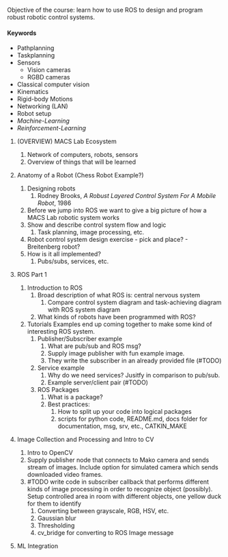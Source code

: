 Objective of the course: learn how to use ROS to design and program robust robotic control systems.

#### Keywords
- Pathplanning
- Taskplanning
- Sensors
	- Vision cameras
	- RGBD cameras
- Classical computer vision
- Kinematics
- Rigid-body Motions
- Networking (LAN)
- Robot setup
- *Machine-Learning*
- *Reinforcement-Learning*


1. (OVERVIEW) MACS Lab Ecosystem
	1. Network of computers, robots, sensors
	2. Overview of things that will be learned
2. Anatomy of a Robot (Chess Robot Example?)
	1. Designing robots
		1. Rodney Brooks, *A Robust Layered Control System For A Mobile Robot*, 1986
	2. Before we jump into ROS we want to give a big picture of how a MACS Lab robotic system works
	3. Show and describe control system flow and logic
		1. Task planning, image processing, etc.
	4. Robot control system design exercise - pick and place? - Breitenberg robot?
	5. How is it all implemented?
		1. Pubs/subs, services, etc.
3. ROS Part 1
	1. Introduction to ROS
		1. Broad description of what ROS is: central nervous system
			1. Compare control system diagram and task-achieving diagram with ROS system diagram
		2. What kinds of robots have been programmed with ROS?
	3. Tutorials
		Examples end up coming together to make some kind of interesting ROS system.
		1. Publisher/Subscriber example
			1. What are pub/sub and ROS msg?
			2. Supply image publisher with fun example image.
			3. They write the subscriber in an already provided file (#TODO)
		2. Service example
			1. Why do we need services? Jusitfy in comparison to pub/sub.
			2. Example server/client pair (#TODO)
		3. ROS Packages
			1. What is a package?
			2. Best practices:
				1. How to split up your code into logical packages
				2. scripts for python code, README.md, docs folder for documentation, msg, srv, etc., CATKIN_MAKE
4. Image Collection and Processing and Intro to CV
	1. Intro to OpenCV
	2. Supply publisher node that connects to Mako camera and sends stream of images. Include option for simulated camera which sends downloaded video frames.
	3. #TODO write code in subscriber callback that performs different kinds of image processing in order to recognize object (possibly). Setup controlled area in room with different objects, one yellow duck for them to identify
		1. Converting between grayscale, RGB, HSV, etc.
		2. Gaussian blur
		3. Thresholding
		4. cv_bridge for converting to ROS Image message

5. ML Integration
